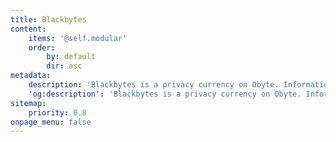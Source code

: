 ```yaml
---
title: Blackbytes
content:
    items: '@self.modular'
    order:
        by: default
        dir: asc
metadata:
    description: 'Blackbytes is a privacy currency on Obyte. Information about the recipient and the amount of payment in Blackbytes is not visible on the public ledger.'
    'og:description': 'Blackbytes is a privacy currency on Obyte. Information about the recipient and the amount of payment in Blackbytes is not visible on the public ledger.'
sitemap:
    priority: 0.8
onpage_menu: false
---
```



